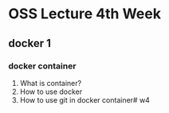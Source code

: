# OSS Lecture 4th Week
## docker 1
### docker container
1. What is container?
2. How to use docker
3. How to use git in docker container# w4
